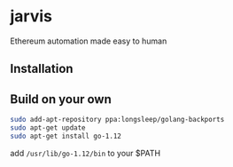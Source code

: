 # jarvis
Ethereum automation made easy to human

## Installation

## Build on your own

```bash
sudo add-apt-repository ppa:longsleep/golang-backports
sudo apt-get update
sudo apt-get install go-1.12
```

add `/usr/lib/go-1.12/bin` to your $PATH
